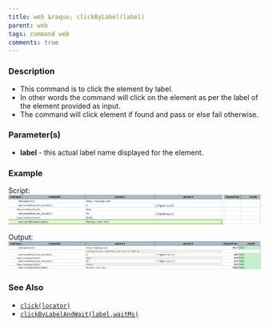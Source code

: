 ```yaml
---
title: web &raquo; clickByLabel(label)
parent: web
tags: command web
comments: true
---
```


### Description

- This command is to click the element by label.
- In other words the command will click on the element as per the label of the element provided as input.
- The command will click element if found and pass or else fail otherwise.

### Parameter(s)

- **label** - this actual label name displayed for the element.

### Example

Script:<br/>
![](image/clickByLabel_01.png)

Output:<br/>
![](image/clickByLabel_02.png)

### See Also

- [`click(locator)`](click(locator).html)
- [`clickByLabelAndWait(label,waitMs)`](clickByLabelAndWait(label,waitMs).html)